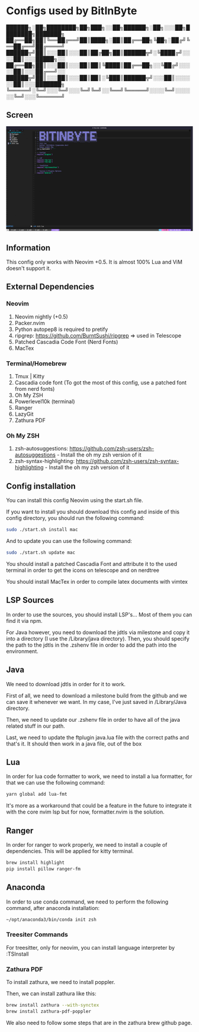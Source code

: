 # Configs used by BitInByte

██████╗░██╗████████╗██╗███╗░░██╗██████╗░██╗░░░██╗████████╗███████╗
██╔══██╗██║╚══██╔══╝██║████╗░██║██╔══██╗╚██╗░██╔╝╚══██╔══╝██╔════╝
██████╦╝██║░░░██║░░░██║██╔██╗██║██████╦╝░╚████╔╝░░░░██║░░░█████╗░░
██╔══██╗██║░░░██║░░░██║██║╚████║██╔══██╗░░╚██╔╝░░░░░██║░░░██╔══╝░░
██████╦╝██║░░░██║░░░██║██║░╚███║██████╦╝░░░██║░░░░░░██║░░░███████╗
╚═════╝░╚═╝░░░╚═╝░░░╚═╝╚═╝░░╚══╝╚═════╝░░░░╚═╝░░░░░░╚═╝░░░╚══════╝

## Screen

![BitInByte IDE](workflow.png)

## Information

This config only works with Neovim +0.5. It is almost 100% Lua and ViM doesn't support it.

## External Dependencies

### Neovim

1. Neovim nightly (+0.5)
2. Packer.nvim
3. Python autopep8 is required to pretify
4. ripgrep: https://github.com/BurntSushi/ripgrep => used in Telescope
5. Patched Cascadia Code Font (Nerd Fonts)
6. MacTex

### Terminal/Homebrew

1. Tmux | Kitty
2. Cascadia code font (To got the most of this config, use a patched font from nerd fonts)
3. Oh My ZSH
4. Powerlevel10k (terminal)
5. Ranger
6. LazyGit
7. Zathura PDF

### Oh My ZSH

1. zsh-autosuggestions: https://github.com/zsh-users/zsh-autosuggestions - Install the oh my zsh version of it
2. zsh-syntax-highlighting: https://github.com/zsh-users/zsh-syntax-highlighting - Install the oh my zsh version of it

## Config installation

You can install this config Neovim using the start.sh file.

If you want to install you should download this config and inside of this config directory, you should run the following command:

```zsh
sudo ./start.sh install mac
```

And to update you can use the following command:
```zsh
sudo ./start.sh update mac
```

You should install a patched Cascadia Font and attribute it to the used terminal in order to get the icons on telescope and on nerdtree

You should install MacTex in order to compile latex documents with vimtex

## LSP Sources

In order to use the sources, you should install LSP's... Most of them you can find it via npm.

For Java however, you need to download the jdtls via milestone and copy it into a directory (I use the /Library/java directory).
Then, you should specify the path to the jdtls in the .zshenv file in order to add the path into the environment.

## Java

We need to download jdtls in order for it to work.

First of all, we need to download a milestone build from the github and we can save it whenever we want. In my case, I've just saved in /Library/Java directory.

Then, we need to update our .zshenv file in order to have all of the java related stuff in our path.

Last, we need to update the ftplugin java.lua file with the correct paths and that's it. It should then work in a java file, out of the box

## Lua

In order for lua code formatter to work, we need to install a lua formatter, for that we can use the following command: 

```zsh
yarn global add lua-fmt
```

It's more as a workaround that could be a feature in the future to integrate it with the core nvim lsp but for now, formatter.nvim is the solution.

## Ranger

In order for ranger to work properly, we need to install a couple of dependencies. This will be applied for kitty terminal.
```zsh
brew install highlight
pip install pillow ranger-fm
```

## Anaconda

In order to use conda command, we need to perform the following command, after anaconda installation:
```zsh
~/opt/anaconda3/bin/conda init zsh
```

### Treesiter Commands

For treesitter, only for neovim, you can install language interpreter by :TSInstall <language>

### Zathura PDF

To install zathura, we need to install poppler.

Then, we can install zathura like this:
```zsh
brew install zathura --with-synctex
brew install zathura-pdf-poppler
```

We also need to follow some steps that are in the zathura brew github page.

<!-- To install zathura, we need to install the meson: -->
<!-- ```Python -->
<!-- pip3 install meson -->
<!-- ``` -->
<!---->
<!-- We also need to install popler, we can install it from the homebrew. -->
<!---->
<!-- Then, we need to install girara, zathura and zathura-pdf-popler. We only need to follow the steps on the website. -->
<!---->
<!-- Then, we need to download Zathura and build it with meson and ninja. -->
